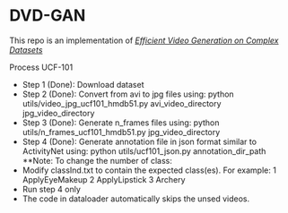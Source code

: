 # DVD-GAN
This repo is an implementation of [*Efficient Video Generation on Complex Datasets*](https://arxiv.org/abs/1907.06571)

Process UCF-101
- Step 1 (Done): Download dataset
- Step 2 (Done): Convert from avi to jpg files using:
python utils/video_jpg_ucf101_hmdb51.py avi_video_directory jpg_video_directory
- Step 3 (Done): Generate n_frames files using:
python utils/n_frames_ucf101_hmdb51.py jpg_video_directory
- Step 4 (Done): Generate annotation file in json format similar to ActivityNet using:
python utils/ucf101_json.py annotation_dir_path 
**Note: To change the number of class:
- Modify classInd.txt to contain the expected class(es). For example:
1 ApplyEyeMakeup
2 ApplyLipstick
3 Archery
- Run step 4 only
- The code in dataloader automatically skips the unsed videos.
